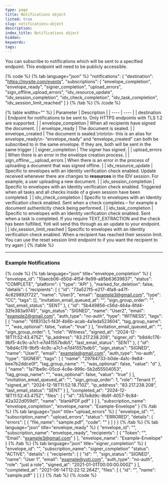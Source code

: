 ```yaml
---
type: page
title: Notifications object
listed: true
slug: notifications-object
description: 
index_title: Notifications object
hidden: 
keywords: 
tags: 
---
```


You can subscribe to notifications which will be sent to a specified endpoint. This endpoint will need to be publicly accessible.

{% code %}
{% tab language="json" %}
"notifications": {
        "destination": "https://mysite.com/events",
        "subscriptions": [
            "envelope_completion",
            "envelope_ready",
            "signer_completion",
            "upload_errors",
            "sign_offline_upload_errors",
            "idv_resource_update",
            "idv_session_completion",
            "idv_check_completion",
            "idv_task_completion",
            "idv_session_limit_reached"
       ]
    }
{% /tab %}
{% /code %}

{% table widths="" %}
| Parameter | Description | 
| ---- | ---- | 
| destination | Endpoint for notifications to be sent to. Only HTTPS endpoints with TLS 1.2 are supported. | 
| envelope_completion | When all recipients have signed the document. | 
| envelope_ready | The document is sealed. | 
| envelope_created | The document is sealed.\n\n\n\n- this is an alias for envelope_ready\n- “envelope_ready” and “envelope_created” can both be subscribed to in the same envelope. If they are, both will be sent in the same trigger | 
| signer_completion | The signer has signed. | 
| upload_errors | When there is an error in the envelope creation process. | 
| sign_offline___upload_errors | When there is an error in the process of uploading a document that was signed offline. | 
| idv_resource_update | Specific to envelopes with an Identity verification check enabled. Update received whenever there are changes to **resources** in the IDV session. For example, a user uploading a new document. | 
| idv_session_completion | Specific to envelopes with an Identity verification check enabled. Triggered when all tasks and all checks inside of a given session have been completed. | 
| idv_check_completion | Specific to envelopes with an Identity verification check enabled. Sent when a check completes – for example a document authenticity check being performed. | 
| idv_task_completion | Specific to envelopes with an Identity verification check enabled. Sent when a task is completed. If you require TEXT_EXTRACTION and the check has been fulfilled, Yoti will send this through as an update to your endpoint. | 
| idv_session_limit_reached | Specific to envelopes with an Identity verification check enabled. When a recipient has reached their session limit. You can use the reset session limit endpoint to if you want the recipient to try again | 
{% /table %}

---

### Example Notifications

{% code %}
{% tab language="json" title="envelope_completion" %}
{
  "envelope_id": "10aecb06-d50d-4f54-9e99-a85b63639837",
  "status": "COMPLETE",
  "platform": {
    "type": "API"
  },
  "marked_for_deletion": false,
  "details": {
    "recipients": [
      {
        "id": "73a527f5-e217-4fa8-a47f-4c829892f722",
        "name": "User3",
        "email": "example3@gmail.com",
        "type": "CC",
        "tags": [],
        "invitation_email_queued_at": "",
        "sign_group_order": "",
        "last_email_status": "SENT"
      },
      {
        "id": "5b449856-c56d-464a-8fd4-32fe383a9745",
        "sign_status": "SIGNED",
        "name": "User2",
        "email": "example2@gmail.com",
        "auth_type": "no-auth",
        "type": "WITNESS",
        "tags": [
          {
            "name": "6f8313c1-f43f-4b6b-acab-4a1eda523604",
            "tag_group_name": "",
            "was_optional": false,
            "value": "true"
          }
        ],
        "invitation_email_queued_at": "",
        "sign_group_order": 1,
        "role": "Witness",
        "signed_at": "2024-12-18T11:52:43.475Z",
        "ip_address": "83.217.238.208",
        "signer_id": "b8d4c176-9bf5-4c9c-a7c1-e7d41557bdb5",
        "last_email_status": "SENT"
      },
      {
        "id": "b8d4c176-9bf5-4c9c-a7c1-e7d41557bdb5",
        "sign_status": "SIGNED",
        "name": "User1",
        "email": "example@gmail.com",
        "auth_type": "no-auth",
        "type": "SIGNER",
        "tags": [
          {
            "name": "29784733-b0de-4a1c-9e84-bee7b2ddce0f",
            "tag_group_name": "",
            "was_optional": false,
            "value": "d"
          },
          {
            "name": "1a71be9c-05cd-4c8e-999c-5b2d55504053",
            "tag_group_name": "",
            "was_optional": false,
            "value": "true"
          }
        ],
        "invitation_email_queued_at": "",
        "sign_group_order": 1,
        "role": "Tenant 1",
        "signed_at": "2024-12-18T11:52:18.710Z",
        "ip_address": "83.217.238.208",
        "last_email_status": "SENT"
      }
    ],
    "completed_at": "2024-12-18T11:52:43.475Z",
    "files": [
      {
        "id": "357e8d9c-9b9f-4057-9c84-42a322d059d1",
        "name": "blankPDF.pdf"
      }
    ]
  },
  "subscription_name": "envelope_completion",
  "envelope_name": "Example-Envelope"
}
{% /tab %}
{% tab language="json" title="upload_errors" %}
{
  "envelope_id": "<UUID>",
  "subscription_name": "upload_errors",
  "status": "ERRORED",
  "details": {
    "errors": [
      {
        "file_name": "sample.pdf",
        "code": "<ERROR MESSAGE>"
      }
    ]
  }
}
{% /tab %}
{% tab language="json" title="envelope_ready" %}
{
  "envelope_id": "<UUID>",
  "subscription_name": "envelope_ready",
  "recipients": [
    {
      "Token": "<UUID>",
      "Email": "example3@gmail.com"
    }
  ],
  "envelope_name": "Example-Envelope"
}
{% /tab %}
{% tab language="json" title="signer_completion" %}
{
    "envelope_id": "<UUID>",
    "subscription_name": "signer_completion"
    "status": "ACTIVE",
    "details":
    {
        "recipients":
        [
            {
                "id": "<UUID>",
                "sign_status": "SIGNED",
                "name": "User 1",
                "email": "example@yoti.com",
                "auth_type": "no-auth",
                "role": "just a role",
                "signed_at": "2021-01-01T00:00:00.000Z"
            }
        ],
        "completed_at": "2021-06-14T12:22:12.264Z",
        "files": [
        {
          "id": "<UUID>",
          "name": "sample.pdf"
        }
      ]
    }
}
{% /tab %}
{% /code %}